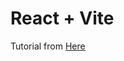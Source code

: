 # React + Vite

Tutorial from [Here](https://reactrouter.com/en/main/start/tutorial#the-contact-route-ui)
